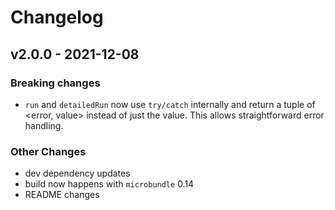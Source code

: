 # Changelog

## v2.0.0 - 2021-12-08

### Breaking changes
- `run` and `detailedRun` now use `try/catch` internally and return a tuple of <error, value> instead of just the value. This allows straightforward error handling.

### Other Changes
- dev dependency updates
- build now happens with `microbundle` 0.14
- README changes
